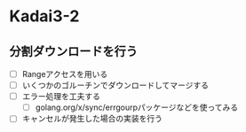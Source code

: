 # Kadai3-2

## 分割ダウンロードを行う

- [ ] Rangeアクセスを用いる
- [ ] いくつかのゴルーチンでダウンロードしてマージする
- [ ] エラー処理を工夫する
  - [ ] golang.org/x/sync/errgourpパッケージなどを使ってみる
- [ ] キャンセルが発生した場合の実装を行う
